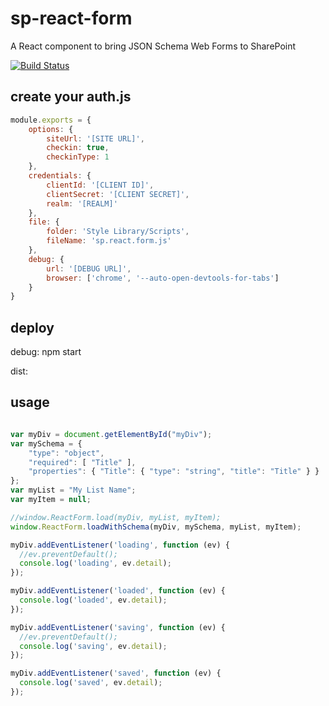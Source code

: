 # sp-react-form

A React component to bring JSON Schema Web Forms to SharePoint

[![Build Status](https://travis-ci.org/tiagordc/sp-react-form.svg?branch=master)](https://travis-ci.org/tiagordc/sp-react-form)

## create your auth.js

```javascript
module.exports = {
    options: {
        siteUrl: '[SITE URL]',
        checkin: true,
        checkinType: 1
    },
    credentials: {
        clientId: '[CLIENT ID]',
        clientSecret: '[CLIENT SECRET]',
        realm: '[REALM]'
    },
    file: {
        folder: 'Style Library/Scripts',
        fileName: 'sp.react.form.js'
    },
    debug: {
        url: '[DEBUG URL]',
        browser: ['chrome', '--auto-open-devtools-for-tabs']
    }
}
```

## deploy

debug: npm start

dist: 

## usage

```javascript

var myDiv = document.getElementById("myDiv");
var mySchema = { 
    "type": "object", 
    "required": [ "Title" ], 
    "properties": { "Title": { "type": "string", "title": "Title" } } 
};
var myList = "My List Name";
var myItem = null;

//window.ReactForm.load(myDiv, myList, myItem);
window.ReactForm.loadWithSchema(myDiv, mySchema, myList, myItem);

myDiv.addEventListener('loading', function (ev) {
  //ev.preventDefault();
  console.log('loading', ev.detail);
});

myDiv.addEventListener('loaded', function (ev) {
  console.log('loaded', ev.detail);
});

myDiv.addEventListener('saving', function (ev) {
  //ev.preventDefault();
  console.log('saving', ev.detail);
});

myDiv.addEventListener('saved', function (ev) {
  console.log('saved', ev.detail);
});

```
